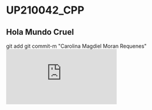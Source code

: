 # UP210042_CPP
## Hola Mundo Cruel
git add
git commit-m "Carolina Magdiel Moran Requenes"
![Imagen de facebook](https://www.facebook.com/photo.php?fbid=757966497686475&set=pb.100004193945144.-2207520000..&type=3)

